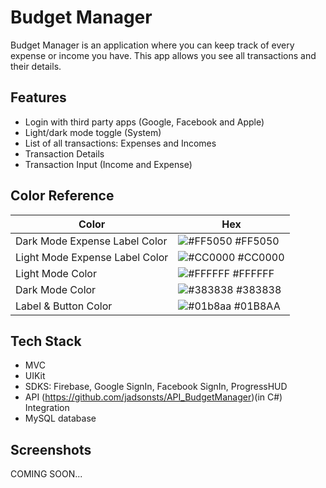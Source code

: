 
# Budget Manager

Budget Manager is an application where you can keep track of every expense or income you have. This app allows you see all transactions and their details.


## Features

- Login with third party apps (Google, Facebook and Apple)
- Light/dark mode toggle (System)
- List of all transactions:  Expenses and Incomes
- Transaction Details
- Transaction Input (Income and Expense)


## Color Reference

| Color             | Hex                                                                |
| ----------------- | ------------------------------------------------------------------ |
| Dark Mode Expense Label Color | ![#FF5050](https://via.placeholder.com/10/FF5050?text=+) #FF5050 |
| Light Mode Expense Label Color | ![#CC0000](https://via.placeholder.com/10/CC0000?text=+) #CC0000 |
| Light Mode Color | ![#FFFFFF](https://via.placeholder.com/10/FFFFFF?text=+) #FFFFFF |
| Dark Mode Color | ![#383838](https://via.placeholder.com/10/383838?text=+) #383838 |
| Label & Button Color | ![#01b8aa](https://via.placeholder.com/10/01b8aa?text=+) #01B8AA |


## Tech Stack

- MVC
- UIKit
- SDKS: Firebase, Google SignIn, Facebook SignIn, ProgressHUD
- API (https://github.com/jadsonsts/API_BudgetManager)(in C#) Integration
- MySQL database



## Screenshots

COMING SOON...
